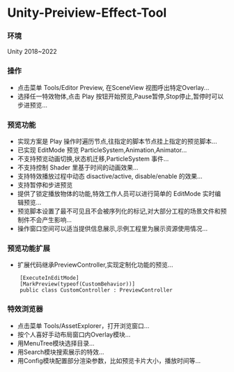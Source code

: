 # Unity-Preiview-Effect-Tool

### 环境

Unity 2018~2022

### 操作

- 点击菜单 Tools/Editor Preview, 在SceneView 视图呼出特定Overlay...
- 选择任一特效物体,点击 Play 按钮开始预览,Pause暂停,Stop停止,暂停时可以步进预览...

### 预览功能

- 实现方案是 Play 操作时遍历节点,往指定的脚本节点挂上指定的预览脚本...
- 已实现 EditMode 预览 ParticleSystem,Animation,Animator...
- 不支持预览动画切换,状态机迁移,ParticleSystem 事件...
- 不支持控制 Shader 里基于时间的动画效果...
- 支持特效播放过程中动态 disactive/active, disable/enable 的效果...
- 支持暂停和步进预览
- 提供了锁定播放物体的功能,特效工作人员可以进行简单的 EditMode 实时编辑预览...
- 预览脚本设置了最不可见且不会被序列化的标记,对大部分工程的场景文件和预制件不会产生影响...
- 操作窗口空间可以适当提供信息展示,示例工程里为展示资源使用情况...

### 预览功能扩展

- 扩展代码继承PreviewController,实现定制化功能的预览...

```
    [ExecuteInEditMode]
    [MarkPreview(typeof(CustomBehavior))]
    public class CustomController : PreviewController
```

### 特效浏览器

- 点击菜单 Tools/AssetExplorer，打开浏览窗口...
- 按个人喜好手动布局窗口内Overlay模块...
- 用MenuTree模块选择目录...
- 用Search模块搜索展示的特效...
- 用Config模块配置部分渲染参数，比如预览卡片大小，播放时间等...

